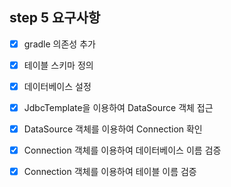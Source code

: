 ## step 5 요구사항
- [x] gradle 의존성 추가
- [x] 테이블 스키마 정의
- [x] 데이터베이스 설정


- [x] JdbcTemplate을 이용하여 DataSource 객체 접근
- [x] DataSource 객체를 이용하여 Connection 확인
- [x] Connection 객체를 이용하여 데이터베이스 이름 검증
- [x] Connection 객체를 이용하여 테이블 이름 검증
